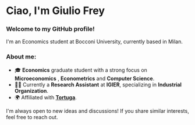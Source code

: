 # Ciao, I'm Giulio Frey

### Welcome to my GitHub profile!

I'm an Economics student at Bocconi University, currently based in Milan.
### About me:

- 🎓 **Economics** graduate student with a strong focus on **Microeconomics** , **Econometrics** and **Computer Science**.
- 🧑‍🔬 Currently a **Research Assistant** at **IGIER**, specializing in **Industrial Organization**.
- 🌍 Affiliated with [**Tortuga**](https://github.com/tortugaecon).

I'm always open to new ideas and discussions! If you share similar interests, feel free to reach out.
